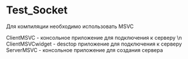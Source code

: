 # Test_Socket

Для компиляции необходимо использовать MSVC

ClientMSVC - консольное приложение для подключения к серверу \n
ClientMSVCwidget - desctop приложение для подключения к серверу
ServerMSVC - консольное приложение для создания сервера
